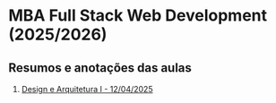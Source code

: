# MBA Full Stack Web Development (2025/2026)

## Resumos e anotações das aulas

1. [Design e Arquitetura I - 12/04/2025](aulas/01-design-e-arquitetura-i.md)
